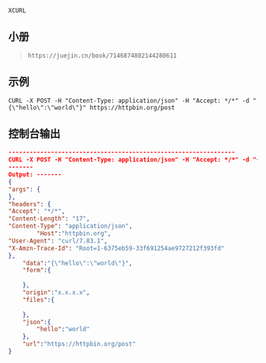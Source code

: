 `XCURL`



## 小册

> ```http
> https://juejin.cn/book/7146874802144280611
> ```



## 示例

```shell
CURL -X POST -H "Content-Type: application/json" -H "Accept: */*" -d "{\"hello\":\"world\"}" https://httpbin.org/post
```



## 控制台输出

```json
----------------------------------------------------------------
CURL -X POST -H "Content-Type: application/json" -H "Accept: */*" -d "{\"hello\":\"world\"}" https://httpbin.org/post
-------
Output: -------
{
"args": {
},
"headers": {
"Accept": "*/*",
"Content-Length": "17",
"Content-Type": "application/json",
		"Host":"httpbin.org",
"User-Agent": "curl/7.83.1",
"X-Amzn-Trace-Id": "Root=1-6375eb59-33f691254ae9727212f393fd"
},
	"data":"{\"hello\":\"world\"}",
	"form":{
		
	},
	"origin":"x.x.x.x",
	"files":{
		
	},
	"json":{
		"hello":"world"
	},
	"url":"https://httpbin.org/post"
}
```

